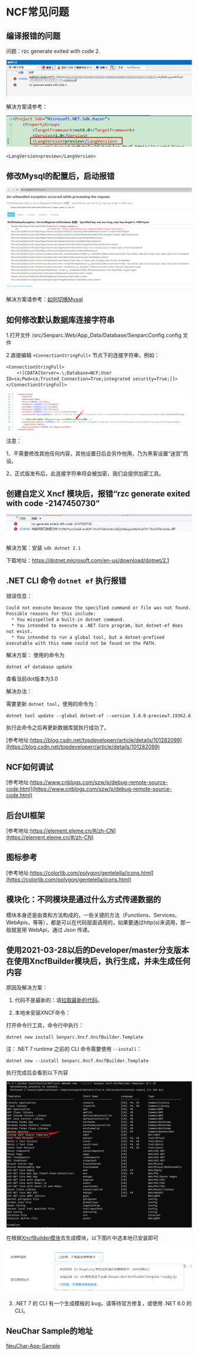 # NCF常见问题

## 编译报错的问题

问题：rzc generate exited with code 2.

![Image text](./images/common_problem/xncf_builder_error_02.png)

解决方案请参考：

![Image text](./images/common_problem/xncf_builder_error_02_solution.png)

```
<LangVersion>preview</LangVersion>
```

## 修改Mysql的配置后，启动报错

![Image text](./images/common_problem/mysql_engine_error.png)

解决方案请参考：[如何切换Mysql](/start/database/appoint_database.html)

## 如何修改默认数据库连接字符串

1.打开文件 /src/Senparc.Web/App_Data/Database/SenparcConfig.config 文件

2.直接编辑 `<ConnectionStringFull>` 节点下的连接字符串，例如：

    <ConnectionStringFull>
        <![CDATA[Server=.\;Database=NCF;User ID=sa;Pwd=sa;Trusted_Connection=True;integrated security=True;]]>
    </ConnectionStringFull>

![Image text](./images/common_problem/modify_database_connectstring.png)

注意：

1、不需要修改其他任何内容，其他设置日后会另作他用，乃为黑客设置“迷宫”而设。

2、正式版发布后，此连接字符串将会被加密，我们会提供加密工具。

## 创建自定义 Xncf 模块后，报错“rzc generate exited with code -2147450730”

![Image text](./images/common_problem/xncf_builder_error.png)

解决方案：安装 `sdk dotnet 2.1`

下载地址：https://dotnet.microsoft.com/en-us/download/dotnet/2.1

## .NET CLI 命令 `dotnet ef` 执行报错

错误信息：

```
Could not execute because the specified command or file was not found.
Possible reasons for this include:
  * You misspelled a built-in dotnet command.
  * You intended to execute a .NET Core program, but dotnet-ef does not exist.
  * You intended to run a global tool, but a dotnet-prefixed executable with this name could not be found on the PATH.
```

解决方案：
使用的命令为

```
dotnet ef database update
```

查看当前dot版本为3.0

解决办法：

需要更新 `dotnet tool`，使用的命令为：

```
dotnet tool update --global dotnet-ef --version 3.0.0-preview7.19362.6
```

执行此命令之后再更新数据库就执行成功了。

[参考地址:https://blog.csdn.net/topdeveloperr/article/details/101282099](https://blog.csdn.net/topdeveloperr/article/details/101282099)

## NCF如何调试

[参考地址:https://www.cnblogs.com/szw/p/debug-remote-source-code.html](https://www.cnblogs.com/szw/p/debug-remote-source-code.html)

## 后台UI框架

[参考地址:https://element.eleme.cn/#/zh-CN](https://element.eleme.cn/#/zh-CN)

## 图标参考

[参考地址:https://colorlib.com/polygon/gentelella/icons.html](https://colorlib.com/polygon/gentelella/icons.html)

## 模块化：不同模块是通过什么方式传递数据的

模块本身还是由类和方法构成的，一些关键的方法（Functions、Services、WebApis，等等），都是可以在代码层面调用的，如果要通过http(s)来调用，那一般就是用 WebApi，通过 Json 传递。

## 使用2021-03-28以后的Developer/master分支版本在使用XncfBuilder模块后，执行生成，并未生成任何内容

原因及解决方案：

1.  代码不是最新的：请[拉取最新的代码](/start/start-develop/get-ncf-template)。

2.  本地未安装XNCF命令：

打开命令行工具，命令行中执行：

```
dotnet new install Senparc.Xncf.XncfBuilder.Template
```

注：.NET 7 runtime 之前的 CLI 命令需要使用 `--install`：

```
dotnet new --install Senparc.Xncf.XncfBuilder.Template
```

执行完成后会看到以下内容

![Image text](./images/common_problem/generator_xncf_cli.png)

在根据[XncfBuilder模块](/start/xncf-develop/create-xncf.html)去生成模块，以下图片中选本地已安装即可

![Image text](./images/common_problem/xncf_builder_template_new.png)

3. .NET 7 的 CLI 有一个生成模板的 bug，请等待官方修复，或使用 .NET 6.0 的 CLI。

## NeuChar Sample的地址

[NeuChar-App-Sample](https://github.com/Senparc/NeuChar-App-Sample)
